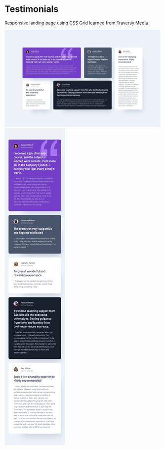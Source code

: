 # Testimonials

Responsive landing page using CSS Grid learned from [Traversy Media](https://www.youtube.com/watch?v=0xMQfnTU6oo "CSS Grid Crash Course")

![desktop version](intro-images/desktop-design.jpg)
![mobile version](intro-images/mobile-design.jpg)
